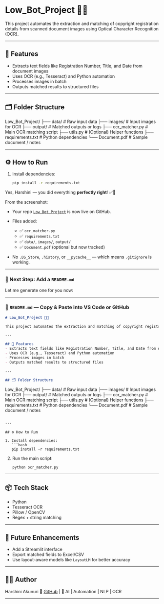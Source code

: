 # Low_Bot_Project 🧠📄

This project automates the extraction and matching of copyright registration details from scanned document images using Optical Character Recognition (OCR).

---

## 🚀 Features
- Extracts text fields like Registration Number, Title, and Date from document images
- Uses OCR (e.g., Tesseract) and Python automation
- Processes images in batch
- Outputs matched results to structured files

---

## 🗂️ Folder Structure

Low_Bot_Project/
├── data/ # Raw input data
├── images/ # Input images for OCR
├── output/ # Matched outputs or logs
├── ocr_matcher.py # Main OCR matching script
├── utils.py # (Optional) Helper functions
├── requirements.txt # Python dependencies
└── Document.pdf # Sample document / notes



---

## ⚙️ How to Run

1. Install dependencies:
   ```bash
   pip install -r requirements.txt

Yes, Harshini — you did everything **perfectly right**! ✅🎉

From the screenshot:

* Your repo [`Low_Bot_Project`](https://github.com/ha723-web/Low_Bot_Project) is now live on GitHub.
* Files added:

  * ✅ `ocr_matcher.py`
  * ✅ `requirements.txt`
  * ✅ `data/`, `images/`, `output/`
  * ✅ `Document.pdf` (optional but now tracked)
* No `.DS_Store`, `.history`, or `__pycache__` — which means `.gitignore` is working.

---

### 🔧 Next Step: Add a `README.md`

Let me generate one for you now:

---

### 📄 `README.md` — Copy & Paste into VS Code or GitHub

```markdown
# Low_Bot_Project 🧠📄

This project automates the extraction and matching of copyright registration details from scanned document images using Optical Character Recognition (OCR).

---

## 🚀 Features
- Extracts text fields like Registration Number, Title, and Date from document images
- Uses OCR (e.g., Tesseract) and Python automation
- Processes images in batch
- Outputs matched results to structured files

---

## 🗂️ Folder Structure

```

Low\_Bot\_Project/
├── data/               # Raw input data
├── images/             # Input images for OCR
├── output/             # Matched outputs or logs
├── ocr\_matcher.py      # Main OCR matching script
├── utils.py            # (Optional) Helper functions
├── requirements.txt    # Python dependencies
└── Document.pdf        # Sample document / notes

````

---

## ⚙️ How to Run

1. Install dependencies:
   ```bash
   pip install -r requirements.txt
````

2. Run the main script:

   ```bash
   python ocr_matcher.py
   ```

---

## 📦 Tech Stack

* Python
* Tesseract OCR
* Pillow / OpenCV
* Regex + string matching

---

## 🧠 Future Enhancements

* Add a Streamlit interface
* Export matched fields to Excel/CSV
* Use layout-aware models like `LayoutLM` for better accuracy

---

## 👩‍💻 Author

Harshini Akunuri
🔗 [GitHub](https://github.com/ha723-web) | 💼 AI | Automation | NLP | OCR

---

````